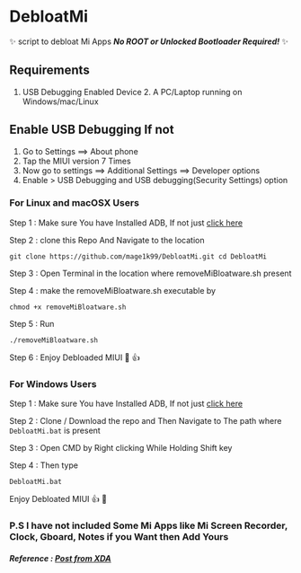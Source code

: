 # DebloatMi
:sparkles: script to debloat Mi Apps ***No ROOT or Unlocked Bootloader Required!*** :sparkles:


## Requirements ##
1. USB Debugging Enabled Device 2. A PC/Laptop running on Windows/mac/Linux

## Enable USB Debugging If not ##
1. Go to Settings ==> About phone 
2. Tap the MIUI version 7 Times 
3. Now go to settings ==> Additional Settings ==> Developer options 
4. Enable > USB Debugging and USB debugging(Security Settings) option 


### For Linux and macOSX Users ###
Step 1 : Make sure You have Installed ADB, If not just [click here](https://www.xda-developers.com/quickly-install-adb/)  

Step 2 : clone this Repo And Navigate to the location

```git clone https://github.com/mage1k99/DebloatMi.git cd DebloatMi```  

Step 3 : Open Terminal in the location where removeMiBloatware.sh present  

Step 4 : make the removeMiBloatware.sh executable by  

`chmod +x removeMiBloatware.sh`  

Step 5 : Run   

`./removeMiBloatware.sh`

Step 6 : Enjoy Debloaded MIUI :metal: :thumbsup:

### For Windows Users ###

Step 1 : Make sure You have Installed ADB, If not just [click here](https://www.xda-developers.com/quickly-install-adb/)

Step 2 : Clone / Download the repo and Then Navigate to The path where `DebloatMi.bat` is present

Step 3 : Open CMD by Right clicking While Holding Shift key

Step 4 : Then type 

```DebloatMi.bat```

Enjoy Debloated MIUI :thumbsup: :metal:

### P.S I have not included Some Mi Apps like Mi Screen Recorder, Clock, Gboard, Notes if you Want then Add Yours ###

##### Reference : [Post from XDA](https://forum.xda-developers.com/redmi-note-5-pro/how-to/r-t3875258) 
